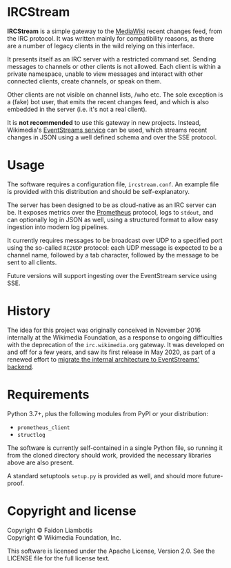 # IRCStream

**IRCStream** is a simple gateway to the [MediaWiki](https://www.mediawiki.org/) recent changes feed, from the IRC
protocol. It was written mainly for compatibility reasons, as there are a number of legacy clients in the wild relying
on this interface.

It presents itself as an IRC server with a restricted command set. Sending messages to channels or other
clients is not allowed. Each client is within a private namespace, unable to view messages and interact with other
connected clients, create channels, or speak on them.

Other clients are not visible on channel lists, /who etc. The sole exception is a (fake) bot user, that emits the recent
changes feed, and which is also embedded in the server (i.e. it's not a real client).

It is **not recommended** to use this gateway in new projects. Instead, Wikimedia's [EventStreams
service](https://wikitech.wikimedia.org/wiki/EventStreams) can be used, which streams recent changes in JSON using a
well defined schema and over the SSE protocol.

# Usage

The software requires a configuration file, `ircstream.conf`. An example file is provided with this distribution and
should be self-explanatory.

The server has been designed to be as cloud-native as an IRC server can be. It exposes metrics over the
[Prometheus](https://prometheus.io/) protocol, logs to `stdout`, and can optionally log in JSON as well, using a
structured format to allow easy ingestion into modern log pipelines.

It currently requires messages to be broadcast over UDP to a specified port using the so-called `RC2UDP` protocol: each
UDP message is expected to be a channel name, followed by a tab character, followed by the message to be sent to all
clients.

Future versions will support ingesting over the EventStream service using SSE.

# History

The idea for this project was originally conceived in November 2016 internally at the Wikimedia Foundation, as a
response to ongoing difficulties with the deprecation of the `irc.wikimedia.org` gateway. It was developed on and off
for a few years, and saw its first release in May 2020, as part of a renewed effort to [migrate the internal
architecture to EventStreams' backend](https://phabricator.wikimedia.org/T234234).

# Requirements

Python 3.7+, plus the following modules from PyPI or your distribution:

* `prometheus_client`
* `structlog`

The software is currently self-contained in a single Python file, so running it from the cloned directory should work,
provided the necessary libraries above are also present.

A standard setuptools `setup.py` is provided as well, and should more future-proof.

# Copyright and license

Copyright © Faidon Liambotis  
Copyright © Wikimedia Foundation, Inc.

This software is licensed under the Apache License, Version 2.0. See the LICENSE file for the full license text.
